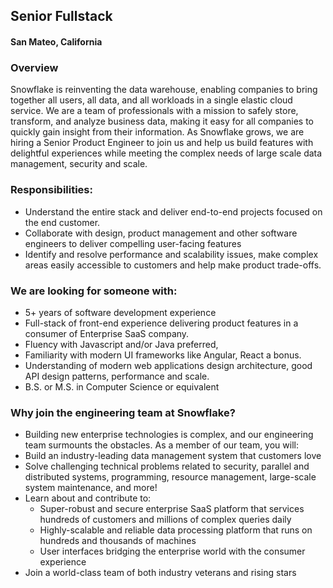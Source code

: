 ## Senior Fullstack
#### San Mateo, California

### Overview
Snowflake is reinventing the data warehouse, enabling companies to bring together all users, all
data, and all workloads in a single elastic cloud service. We are a team of professionals with a
mission to safely store, transform, and analyze business data, making it easy for all companies to
quickly gain insight from their information.
As Snowflake grows, we are hiring a Senior Product Engineer​ to join us and help us build features
with delightful experiences while meeting the complex needs of large scale data management,
security and scale.

### Responsibilities:
+ Understand the entire stack and deliver end-to-end projects focused on the end customer.
+ Collaborate with design, product management and other software engineers to deliver
compelling user-facing features
+ Identify and resolve performance and scalability issues, make complex areas easily
accessible to customers and help make product trade-offs.

### We are looking for someone with:
+ 5+ years of software development experience
+ Full-stack of front-end experience delivering product features in a consumer of Enterprise
SaaS company.
+ Fluency with Javascript and/or Java preferred,
+ Familiarity with modern UI frameworks like Angular, React a bonus.
+ Understanding of modern web applications design architecture, good API design patterns,
performance and scale.
+ B.S. or M.S. in Computer Science or equivalent

### Why join the engineering team at Snowflake?
+ Building new enterprise technologies is complex, and our engineering team surmounts the
obstacles. As a member of our team, you will:
+ Build an industry-leading data management system that customers love
+ Solve challenging technical problems related to security, parallel and distributed systems,
programming, resource management, large-scale system maintenance, and more!
+ Learn about and contribute to:
  + Super-robust and secure enterprise SaaS platform that services hundreds of
customers and millions of complex queries daily
  + Highly-scalable and reliable data processing platform that runs on hundreds and
thousands of machines
  + User interfaces bridging the enterprise world with the consumer experience
+ Join a world-class team of both industry veterans and rising stars
